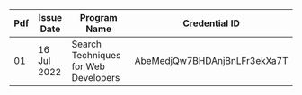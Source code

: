 
| Pdf	    | Issue Date   | Program Name                                         | Credential ID                                                |
|---------|--------------|------------------------------------------------------|--------------------------------------------------------------|
| 01      | 16 Jul 2022  | Search Techniques for Web Developers | AbeMedjQw7BHDAnjBnLFr3ekXa7T |
